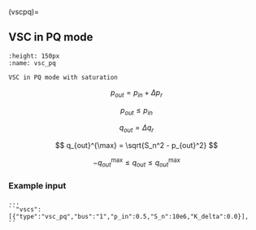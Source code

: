 (vscpq)=
## VSC in PQ mode

```{figure} ./vsc_pq.svg
:height: 150px
:name: vsc_pq

VSC in PQ mode with saturation 
```

$$
p_{out} = p_{in} + \Delta p_r
$$

$$
p_{out} \leq p_{in}
$$

$$
q_{out} = \Delta q_r
$$

$$
q_{out}^{\max} = \sqrt{S_n^2 - p_{out}^2}
$$

$$-q_{out}^{\max} \leq q_{out} \leq q_{out}^{\max}$$

### Example input

```{code} 
...
``"vscs":[{"type":"vsc_pq","bus":"1","p_in":0.5,"S_n":10e6,"K_delta":0.0}],
``
